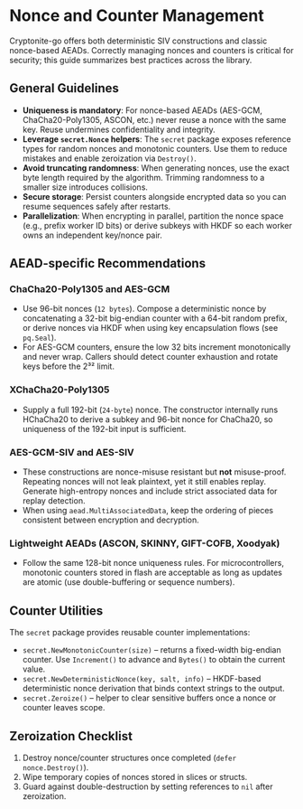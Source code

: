 # Nonce and Counter Management

Cryptonite-go offers both deterministic SIV constructions and classic nonce-based AEADs. Correctly managing nonces and
counters is critical for security; this guide summarizes best practices across the library.

## General Guidelines

- **Uniqueness is mandatory**: For nonce-based AEADs (AES-GCM, ChaCha20-Poly1305, ASCON, etc.) never reuse a nonce with
the same key. Reuse undermines confidentiality and integrity.
- **Leverage `secret.Nonce` helpers**: The `secret` package exposes reference types for random nonces and monotonic
  counters. Use them to reduce mistakes and enable zeroization via `Destroy()`.
- **Avoid truncating randomness**: When generating nonces, use the exact byte length required by the algorithm. Trimming
  randomness to a smaller size introduces collisions.
- **Secure storage**: Persist counters alongside encrypted data so you can resume sequences safely after restarts.
- **Parallelization**: When encrypting in parallel, partition the nonce space (e.g., prefix worker ID bits) or derive
  subkeys with HKDF so each worker owns an independent key/nonce pair.

## AEAD-specific Recommendations

### ChaCha20-Poly1305 and AES-GCM

- Use 96-bit nonces (`12 bytes`). Compose a deterministic nonce by concatenating a 32-bit big-endian counter with a
  64-bit random prefix, or derive nonces via HKDF when using key encapsulation flows (see `pq.Seal`).
- For AES-GCM counters, ensure the low 32 bits increment monotonically and never wrap. Callers should detect counter
  exhaustion and rotate keys before the 2³² limit.

### XChaCha20-Poly1305

- Supply a full 192-bit (`24-byte`) nonce. The constructor internally runs HChaCha20 to derive a subkey and 96-bit nonce
  for ChaCha20, so uniqueness of the 192-bit input is sufficient.

### AES-GCM-SIV and AES-SIV

- These constructions are nonce-misuse resistant but **not** misuse-proof. Repeating nonces will not leak plaintext, yet
  it still enables replay. Generate high-entropy nonces and include strict associated data for replay detection.
- When using `aead.MultiAssociatedData`, keep the ordering of pieces consistent between encryption and decryption.

### Lightweight AEADs (ASCON, SKINNY, GIFT-COFB, Xoodyak)

- Follow the same 128-bit nonce uniqueness rules. For microcontrollers, monotonic counters stored in flash are
  acceptable as long as updates are atomic (use double-buffering or sequence numbers).

## Counter Utilities

The `secret` package provides reusable counter implementations:

- `secret.NewMonotonicCounter(size)` – returns a fixed-width big-endian counter. Use `Increment()` to advance and
  `Bytes()` to obtain the current value.
- `secret.NewDeterministicNonce(key, salt, info)` – HKDF-based deterministic nonce derivation that binds context strings
  to the output.
- `secret.Zeroize()` – helper to clear sensitive buffers once a nonce or counter leaves scope.

## Zeroization Checklist

1. Destroy nonce/counter structures once completed (`defer nonce.Destroy()`).
2. Wipe temporary copies of nonces stored in slices or structs.
3. Guard against double-destruction by setting references to `nil` after zeroization.

